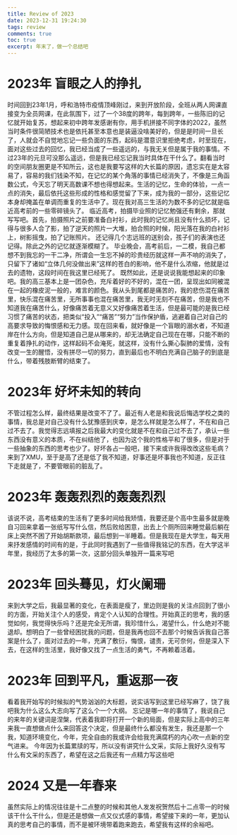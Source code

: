 ```yaml
---
title: Review of 2023
date: 2023-12-31 19:24:30
tags: review
comments: true
toc: true
excerpt: 年末了，做一个总结吧
---
```

# 2023年 盲眼之人的挣扎
时间回到23年1月，呼和浩特市疫情顶峰刚过，来到开放阶段，全班从两人网课直接变为全员网课，在此氛围下，过了一个38度的跨年，每到跨年，一些陈旧的记忆就开始复苏，想起来初中跨年发感谢有你，用手机拼接不同字体的2022，虽然当时条件很简陋技术也是依托甚至本意也是装逼没啥美好的，但是是时间一旦长了，人就会不自觉地忘记一些负面的东西，起码是潜意识里拒绝考虑，时至现在，面对这些过去的回忆，我已经当成了一些遥远的，与我无关但是属于我的事情。不过23年的元旦可没那么遥远，但是我已经忘记我当时具体在干什么了。翻看当时的空间朋友圈更是不知所云，这也是我要写这样的大长篇的原因，遗忘实在是太容易了，容易的我们钱染不知，在记忆的某个角落的事情已经消失了，不像是三角函数公式，今天忘了明天高数课不想也得想起来。生活的记忆，生命的体验，一点一点的消失，最后依托这些形成的性格和感觉留了下来，成为我的一部分，这些记忆本身却掩盖在单调而重复的生活中了。现在我对高三生活的为数不多的记忆就是临近高考前的一些零碎镜头了。
临近高考，拍摄毕业照的记忆勉强还有剩余，那就写写吧。首先，拍摄照片之前要准备白衬衫，此时我的记忆尚且没有什么损坏，记得与很多人合了影，拍了逆天的照片一大堆，拍合照的时候，阳光落在我的白衬衫上，树影摇曳，拍了记账照片。
还记得几个志远班的送别会，孩子们的表演也还记得。除此之外的记忆就逐渐模糊了。
毕业晚会，高考前后，一二模，我自己都想不到我忘的一干二净，所谓会一生忘不掉的珍贵经历就这样一声不响的消失了，只留下了诸如“立体几何没做出来”这样的苍白的影响，他不是什么浓缩，他就是过去的遗物，这段时间在我这里已经死了。
既然如此，还是说说我能想起来的印象吧。我的高三基本上是一团杂色，充斥着好的不好的，混在一团，呈现出如同被混在一起的橡皮泥一般的，难言的颜色。我从头到尾都是痛苦的，我的悲伤混在痛苦里，快乐混在痛苦里，无所事事也混在痛苦里，我无时无刻不在痛苦，但是我也不知道我在痛苦什么，好像痛苦着无意义又好像痛苦着生活，但是最可能的是我已经习惯了痛苦的状态，把类似“投入”“痛苦”“努力”当作保护盾，逃避着自己对自己的高要求导致的悔恨感和无力感。现在回来看，就好像是一个盲眼的溺水者，不知道岸在什么方向，但是知道自己是从哪来的，却无法确定自己现在在哪，只能不断的重复着挣扎的动作，这样起码不会淹死，就这样，没有什么撕心裂肺的爱情，没有改变一生的醒悟，没有拼尽一切的努力，直到最后也不明白充满自己脑子的到底是什么，带着残肢断臂的结束了。
# 2023年 好坏未知的转向
不管过程怎么样，最终结果是改变不了了。最近有人老是和我说后悔选学校之类的事情，我总是对自己没有什么犹豫感到庆幸，是怎么样就是怎么样了，不在和自己过不去了。我觉得志远填报之后我最大的变化就是不在和自己过不去了，承认一些东西没有意义的本质，不在纠结他了，也因为这个我的性格平和了很多，但是对于一些抽象的东西的思考也少了。好坏各占一般吧，接下来或许我得改改这些毛病？来到了XMU，至于是高了还是低了我不知道，好事还是坏事我也不知道，反正往下走就是了，不要管眼前的脏乱了。
# 2023年 轰轰烈烈的轰轰烈烈
该说不说，高考结束的生活有了更多时间给我矫情，我要还是个高中生最多就是晚自习回来拿着一张纸写写什么信，然后败给困意，出去上个厕所回来睡觉最后躺在床上突然不困了开始胡斯款项，最后想到一半睡着。但是我现在是大学生，每天用来抒发感情的时间有的是，于此同时我遇到了一些值得我铭记的东西，在大学这半年里，我经历了太多的第一次，这部分回头单独开一篇来写吧
# 2023年 回头蓦见，灯火阑珊
来到大学之后，我最显著的变化，在表面是瘦了，里边则是我的关注点回到了很小的方面，开始关注个人的感受，肯定个人认知的合理性。开始真正的思考，我的感觉如何，我觉得快乐吗？还是完全无所谓，我珍惜什么，渴望什么，什么绝对不能退却。想明白了一些曾经困扰我的问题，但是我再也回不去那个时候告诉我自己答案是什么了，面对过去的一年，充满了敷衍，悔恨，谴责，无可奈何，但是深入下去，在这样的生活里，我好像又找了一点生活的勇气，不再赖着活着。
# 2023年 回到平凡，重返那一夜
看着我开始写的时候拟的气势汹汹的大标题，说实话写到这里已经写麻了，饶了我吧我为什么这么大志向写了这么个一个大纲。
忘记是哪一年的事情了，我说自己的来年的关键词是涅槃，代表着我即将打开一个新的局面，但是实际上高中的三年来我一直想做点什么来回答这个决定，但是最终什么都没有发生，我还是那一个我，知道环境变化，今年，完全自由的我或许会给我充满腐朽的内心吹一点新的空气进来。
今年因为长篇累牍的写，所以没有讲究什么文采，实际上我好久没有写什么有文采的东西了，希望在这之后我还有一点精力写这些吧
# 2024 又是一年春来
虽然实际上的情况往往是十二点整的时候和其他人发发祝贺然后十二点零一的时候该干什么干什么，但是还是想做一点又仪式感的事情，希望接下来的一年，更加认真的思考自己的事情，而不是被环境带着跑来跑去，希望我有这样的余裕吧。

